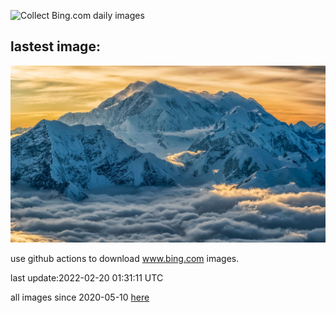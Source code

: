 ![Collect Bing.com daily images](https://github.com/counter2015/bing-daily-images/workflows/Collect%20Bing.com%20daily%20images/badge.svg)
## lastest image:
![](images/LoganClouds.jpg)

use github actions to download www.bing.com images.

last update:2022-02-20 01:31:11 UTC

all images since 2020-05-10 [here](https://github.com/counter2015/bing-daily-images/tree/master/images) 
